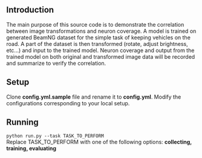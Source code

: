 ## Introduction

The main purpose of this source code is to demonstrate the correlation between image transformations and neuron
coverage. A model is trained on generated BeamNG dataset for the simple task of keeping vehicles on the road. A part of
the dataset is then transformed (rotate, adjust brightness, etc...) and input to the trained model. Neuron coverage
and output from the trained model on both original and transformed image data will be recorded and summarize to verify
the correlation.

## Setup

Clone <strong>config.yml.sample</strong> file and rename it to <strong>config.yml</strong>. Modify the configurations corresponding to your local setup.

## Running
`python run.py --task TASK_TO_PERFORM` <br>
Replace TASK_TO_PERFORM with one of the following options: <strong>collecting, training, evaluating</strong>
